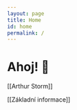 ```yaml
---
layout: page
title: Home
id: home
permalink: /
---
```


# Ahoj! 🌱

[[Arthur Storm]]

[[Základní informace]] 

<style>
  .wrapper {
    max-width: 46em;
  }
</style>
